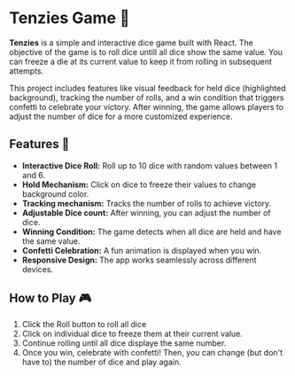 # Tenzies Game 🎲

**Tenzies** is a simple and interactive dice game built with React. The objective of the game is to roll dice untill all dice show the same value. You can freeze a die at its current value to keep it from rolling in subsequent attempts.

This project includes features like visual feedback for held dice (highlighted background), tracking the number of rolls, and a win condition that triggers confetti to celebrate your victory. After winning, the game allows players to adjust the number of dice for a more customized experience.

## Features 🚀

- **Interactive Dice Roll:** Roll up to 10 dice with random values between 1 and 6.
- **Hold Mechanism:** Click on dice to freeze their values to change background color.
- **Tracking mechanism:** Tracks the number of rolls to achieve victory.
- **Adjustable Dice count:** After winning, you can adjust the number of dice.
- **Winning Condition:** The game detects when all dice are held and have the same value.
- **Confetti Celebration:** A fun animation is displayed when you win.
- **Responsive Design:** The app works seamlessly across different devices.

## How to Play 🎮

1. Click the Roll button to roll all dice
2. Click on individual dice to freeze them at their current value.
3. Continue rolling until all dice displaye the same number.
4. Once you win, celebrate with confetti! Then, you can change (but don't have to) the number of dice and play again.
